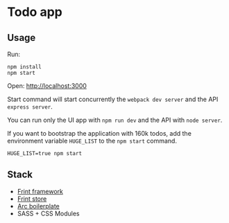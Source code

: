 # Todo app

## Usage

Run:

```
npm install
npm start
```

Open: [http://localhost:3000](http://localhost:3000)

Start command will start concurrently the `webpack dev server` and the API `express server`.


You can run only the UI app with `npm run dev` and the API with `node server`.

If you want to bootstrap the application with 160k todos, add the environment variable `HUGE_LIST` to the `npm start` command.

```
HUGE_LIST=true npm start
```

## Stack

- [Frint framework](https://github.com/Travix-International/frint/)
- [Frint store](https://github.com/Travix-International/frint/tree/master/packages/frint-store)
- [Arc boilerplate](https://github.com/diegohaz/arc)
- SASS + CSS Modules
